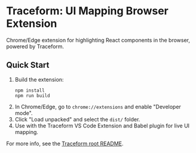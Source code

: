 # Traceform: UI Mapping Browser Extension

Chrome/Edge extension for highlighting React components in the browser, powered by Traceform.

## Quick Start

1. Build the extension:
   ```
   npm install
   npm run build
   ```
2. In Chrome/Edge, go to `chrome://extensions` and enable "Developer mode".
3. Click "Load unpacked" and select the `dist/` folder.
4. Use with the Traceform VS Code Extension and Babel plugin for live UI mapping.

For more info, see the [Traceform root README](../README.md).
